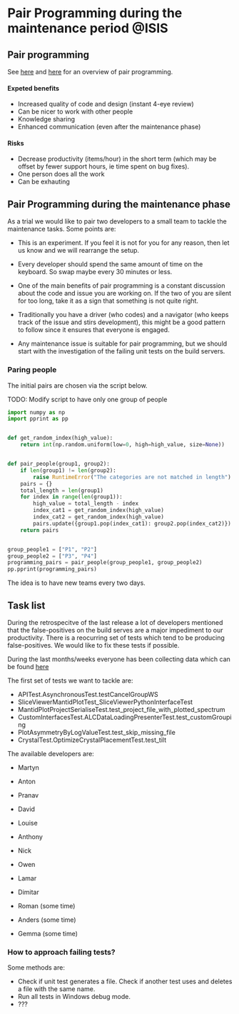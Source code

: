 # Pair Programming during the maintenance period @ISIS

## Pair programming

See [here](https://en.wikipedia.org/wiki/Pair_programming) and [here](https://blogs.sourceallies.com/2011/03/pair-programming-101/) for an overview of pair programming.

#### Expeted benefits

* Increased quality of code and design (instant 4-eye review)
* Can be nicer to work with other people
* Knowledge sharing
* Enhanced communication (even after the maintenance phase)

#### Risks

 * Decrease productivity (items/hour) in the short term (which may be offset by fewer support hours, ie time spent on bug fixes).
 * One person does all the work
 * Can be exhauting
 
## Pair Programming during the maintenance phase

As a trial we would like to pair two developers to a small team to tackle the maintenance tasks. Some points are:

* This is an experiment. If you feel it is not for you for any reason, then let us know and we will rearrange the setup.
* Every developer should spend the same amount of time on the keyboard. So swap maybe every 30 minutes or less.
* One of the main benefits of pair programming is a constant discussion about the code and issue you are working on. If the two of you are silent for too long, take it as a sign that something is not quite right.
* Traditionally you have a driver (who codes) and a navigator (who keeps track of the issue and stirs development), this might be a good pattern to follow since it ensures that everyone is engaged.

* Any maintenance issue is suitable for pair programming, but we should start with the investigation of the failing unit tests on the build servers.

### Paring people

The initial pairs are chosen via the script below. 

TODO: Modify script to have only one group of people

```python
import numpy as np
import pprint as pp


def get_random_index(high_value):
    return int(np.random.uniform(low=0, high=high_value, size=None))


def pair_people(group1, group2):
    if len(group1) != len(group2):
        raise RuntimeError("The categories are not matched in length")
    pairs = {}
    total_length = len(group1)
    for index in range(len(group1)):
        high_value = total_length - index
        index_cat1 = get_random_index(high_value)
        index_cat2 = get_random_index(high_value)
        pairs.update({group1.pop(index_cat1): group2.pop(index_cat2)})
    return pairs


group_people1 = ["P1", "P2"]
group_people2 = ["P3", "P4"]
programming_pairs = pair_people(group_people1, group_people2)
pp.pprint(programming_pairs)
```

The idea is to have new teams every two days.

## Task list

During the retrospecitve of the last release a lot of developers mentioned that the false-positives on the build serves are a major impediment to our productivity. There is a reocurring set of tests which tend to be producing false-positives. We would like to fix these tests if possible.

During the last months/weeks everyone has been collecting data which can be found [here](https://docs.google.com/spreadsheets/d/1qs81x3ZDDxvEu3H5Zg1KN8Qfu54dIVWKI2f3-zxFaFg/edit#gid=1630384006)

The first set of tests we want to tackle are:

* APITest.AsynchronousTest.testCancelGroupWS	
* SliceViewerMantidPlotTest_SliceViewerPythonInterfaceTest	
* MantidPlotProjectSerialiseTest.test_project_file_with_plotted_spectrum	
* CustomInterfacesTest.ALCDataLoadingPresenterTest.test_customGrouping	
* PlotAsymmetryByLogValueTest.test_skip_missing_file	
* CrystalTest.OptimizeCrystalPlacementTest.test_tilt	

The available developers are:

* Martyn
* Anton
* Pranav
* David
* Louise
* Anthony
* Nick
* Owen
* Lamar
* Dimitar

* Roman (some time)
* Anders (some time)
* Gemma (some time)

### How to approach failing tests?

Some methods are:
* Check if unit test generates a file. Check if another test uses and deletes a file with the same name.
* Run all tests in Windows debug mode.
* ???
